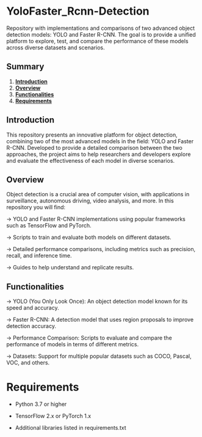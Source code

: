 # YoloFaster_Rcnn-Detection

Repository with implementations and comparisons of two advanced object detection models: YOLO and Faster R-CNN. The goal is to provide a unified platform to explore, test, and compare the performance of these models across diverse datasets and scenarios.

## Summary

1. [**Introduction**](#introduction)
2. [**Overview**](#overview)
3. [**Functionalities**](#functionalities)
4. [**Requirements**](#requirements)

## Introduction

This repository presents an innovative platform for object detection, combining two of the most advanced models in the field: YOLO and Faster R-CNN. Developed to provide a detailed comparison between the two approaches, the project aims to help researchers and developers explore and evaluate the effectiveness of each model in diverse scenarios.

## Overview

Object detection is a crucial area of ​​computer vision, with applications in surveillance, autonomous driving, video analysis, and more. In this repository you will find:

  -> YOLO and Faster R-CNN implementations using popular frameworks such as TensorFlow and PyTorch.
  
  -> Scripts to train and evaluate both models on different datasets.
  
  -> Detailed performance comparisons, including metrics such as precision, recall, and inference time.

  -> Guides to help understand and replicate results.
  

## Functionalities

 -> YOLO (You Only Look Once): An object detection model known for its speed and accuracy.

 -> Faster R-CNN: A detection model that uses region proposals to improve detection accuracy.

 -> Performance Comparison: Scripts to evaluate and compare the performance of models in terms of different metrics.

 -> Datasets: Support for multiple popular datasets such as COCO, Pascal, VOC, and others.

# Requirements

 - Python 3.7 or higher
 
 - TensorFlow 2.x or PyTorch 1.x

 - Additional libraries listed in requirements.txt
 
